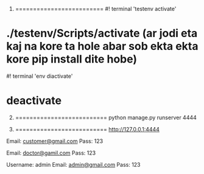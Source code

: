 1. =========================
#! terminal 'testenv activate'
#  ./testenv/Scripts/activate (ar jodi eta kaj na kore ta hole abar sob ekta ekta kore pip install dite hobe)
#! terminal 'env diactivate'
#  deactivate

2. ==========================
python manage.py runserver 4444

3. ==========================
http://127.0.0.1:4444

<!-- Customer Login -->
Email: customer@gmail.com
Pass: 123

<!-- Doctor Login -->
Email: doctor@gamil.com
Pass: 123

<!-- Admin Login -->
<!-- Username: mahi
Email: mahi@gmail.com
Pass: 123 -->

<!-- Supper Admin Login -->
Username: admin
Email: admin@gmail.com
Pass: 123

